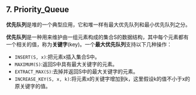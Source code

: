 ## 7. Priority_Queue


**优先队列**是堆的一个典型应用，它和堆一样有最大优先队列和最小优先队列之分。

**优先队列**是一种用来维护由一组元素构成的集合S的数据结构，其中每个元素都有一个相关的值，称为**关键字**(key)。一个**最大优先队列**支持以下几种操作：

 - `INSERT(S, x)`:把元素x插入集合S中。
 - `MAXIMUM(S)`:返回S中具有最大关键字的元素。
 - `EXTRACT_MAX(S)`:去掉并返回S中的最大关键字的元素。
 - `INCREASE_KEY(S, x, k)`:将元素x的关键字增加到k，这里假设k的值不小于x的原关键字的值。
